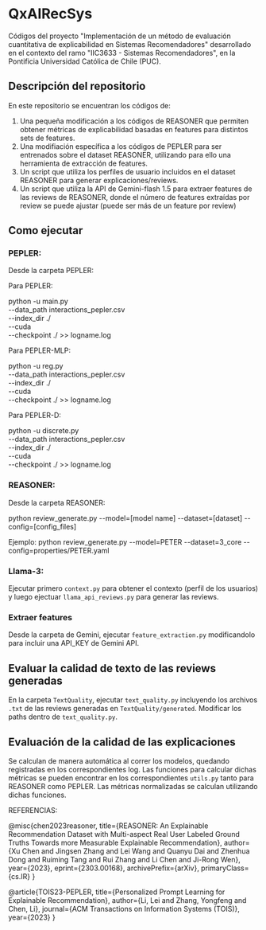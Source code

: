 # QxAIRecSys
Códigos del proyecto "Implementación de un método de evaluación cuantitativa de explicabilidad en Sistemas Recomendadores" desarrollado en el contexto del ramo "IIC3633 - Sistemas Recomendadores", en la Pontificia Universidad Católica de Chile (PUC).

## Descripción del repositorio

En este repositorio se encuentran los códigos de:

1. Una pequeña modificación a los códigos de REASONER que permiten obtener métricas de explicabilidad basadas en features para distintos sets de features.
2. Una modifiación específica a los códigos de PEPLER para ser entrenados sobre el dataset REASONER, utilizando para ello una herramienta de extracción de features.
3. Un script que utiliza los perfiles de usuario incluidos en el dataset REASONER para generar explicaciones/reviews.
4. Un script que utiliza la API de Gemini-flash 1.5 para extraer features de las reviews de REASONER, donde el número de features extraídas por review se puede ajustar (puede ser más de un feature por review)

## Como ejecutar

### PEPLER:

Desde la carpeta PEPLER:

Para PEPLER:

python -u main.py \
--data_path interactions_pepler.csv\
--index_dir ./ \
--cuda \
--checkpoint ./ >> logname.log

Para PEPLER-MLP:

python -u reg.py \
--data_path interactions_pepler.csv\
--index_dir ./ \
--cuda \
--checkpoint ./ >> logname.log

Para PEPLER-D:

python -u discrete.py \
--data_path interactions_pepler.csv\
--index_dir ./ \
--cuda \
--checkpoint ./ >> logname.log

### REASONER:

Desde la carpeta REASONER:

python review_generate.py --model=[model name] --dataset=[dataset] --config=[config_files]


Ejemplo: 
python review_generate.py --model=PETER --dataset=3_core --config=properties/PETER.yaml

### Llama-3:

Ejecutar primero `context.py` para obtener el contexto (perfil de los usuarios) y luego ejectuar `llama_api_reviews.py` para generar las reviews.

### Extraer features

Desde la carpeta de Gemini, ejecutar `feature_extraction.py` modificandolo para incluir una API_KEY de Gemini API. 

## Evaluar la calidad de texto de las reviews generadas

En la carpeta `TextQuality`, ejecutar `text_quality.py` incluyendo los archivos `.txt` de las reviews generadas en `TextQuality/generated`. Modificar los paths dentro de `text_quality.py`.

## Evaluación de la calidad de las explicaciones

Se calculan de manera automática al correr los modelos, quedando registradas en los correspondientes log. Las funciones para calcular dichas métricas se pueden encontrar en los correspondientes `utils.py` tanto para REASONER como PEPLER. 
Las métricas normalizadas se calculan utilizando dichas funciones.


REFERENCIAS:

@misc{chen2023reasoner,
      title={REASONER: An Explainable Recommendation Dataset with Multi-aspect Real User Labeled Ground Truths Towards more Measurable Explainable Recommendation}, 
      author={Xu Chen and Jingsen Zhang and Lei Wang and Quanyu Dai and Zhenhua Dong and Ruiming Tang and Rui Zhang and Li Chen and Ji-Rong Wen},
      year={2023},
      eprint={2303.00168},
      archivePrefix={arXiv},
      primaryClass={cs.IR}
}

@article{TOIS23-PEPLER,
	title={Personalized Prompt Learning for Explainable Recommendation},
	author={Li, Lei and Zhang, Yongfeng and Chen, Li},
	journal={ACM Transactions on Information Systems (TOIS)},
	year={2023}
}




